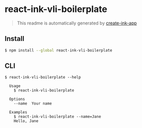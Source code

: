 # react-ink-vli-boilerplate

> This readme is automatically generated by [create-ink-app](https://github.com/vadimdemedes/create-ink-app)


## Install

```bash
$ npm install --global react-ink-vli-boilerplate
```


## CLI

```
$ react-ink-vli-boilerplate --help

  Usage
    $ react-ink-vli-boilerplate

  Options
    --name  Your name

  Examples
    $ react-ink-vli-boilerplate --name=Jane
    Hello, Jane
```
